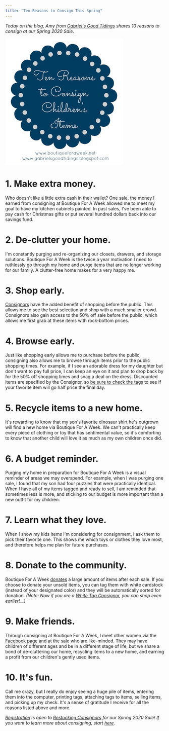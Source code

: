 ```yaml
---
title: "Ten Reasons to Consign This Spring"
---
```


_Today on the blog, Amy from_ [_Gabriel's Good Tidings_](http://gabrielsgoodtidings.blogspot.com/) _shares 10 reasons to consign at our Spring 2020 Sale._

![](/img/blog/10-Reasons.jpg)

1\. Make extra money.
=====================

Who doesn't like a little extra cash in their wallet? One sale, the money I earned from consigning at Boutique For A Week allowed me to meet my goal to have my kitchen cabinets painted. In past sales, I've been able to pay cash for Christmas gifts or put several hundred dollars back into our savings fund.

2\. De-clutter your home.
=========================

I'm constantly purging and re-organizing our closets, drawers, and storage solutions. Boutique For A Week is the twice a year motivation I need to ruthlessly go through my home and purge items that are no longer working for our family. A clutter-free home makes for a very happy me.

3\. Shop early.
===============

[Consignors](/consignors/) have the added benefit of shopping before the public. This allows me to see the best selection and shop with a much smaller crowd. Consignors also gain access to the 50% off sale before the public, which allows me first grab at these items with rock-bottom prices.

4\. Browse early.
=================

Just like shopping early allows me to purchase before the public, consigning also allows me to browse through items prior to the public shopping times. For example, if I see an adorable dress for my daughter but don't want to pay full price, I can keep an eye on it and plan to drop back by for the 50% off shopping times and snag a deal on the dress. Discounted items are specified by the Consignor, so [be sure to check the tags](/faq-friday-17/) to see if your favorite item will go half price the final day.

5\. Recycle items to a new home.
================================

It's rewarding to know that my son's favorite dinosaur shirt he's outgrown will find a new home via Boutique For A Week. We can't practically keep every piece of clothing or toy that has sentimental value, so it's comforting to know that another child will love it as much as my own children once did.

6\. A budget reminder.
======================

Purging my home in preparation for Boutique For A Week is a visual reminder of areas we may overspend. For example, when I was purging one sale, I found that my son had four puzzles that were practically identical. When I have all of my items tagged and ready to sell, I am reminded that sometimes less is more, and sticking to our budget is more important than a new outfit for my children.

7\. Learn what they love.
=========================

When I show my kids items I'm considering for consignment, I ask them to pick their favorite one. This shows me which toys or clothes they love most, and therefore helps me plan for future purchases.

8\. Donate to the community.
============================

Boutique For A Week [donates](/consignors/donating-unsold-items/) a large amount of items after each sale. If you choose to donate your unsold items, you can tag them with white cardstock (instead of your designated color) and they will be automatically sorted for donation. _(Note: Now if you are a [White Tag Consignor](/consignors/white-tag-consignors/), you can_ _shop even earlier!__)_

9\. Make friends.
=================

Through consigning at Boutique For A Week, I meet other women via the [Facebook page](https://www.facebook.com/BoutiqueForAWeek/?fref=ts) and at the sale who are like-minded. They may have children of different ages and be in a different stage of life, but we share a bond of de-cluttering our home, recycling items to a new home, and earning a profit from our children's gently used items.

10\. It's fun.
==============

Call me crazy, but I really do enjoy seeing a huge pile of items, entering them into the computer, printing tags, attaching tags to items, selling items, and picking up my check. It's a sense of gratitude I receive for all the reasons listed above and more.

_[Registration](/register/) is open to [Restocking Consignors](/consignors/restocking-consignors/) for our Spring 2020 Sale! If you want to learn more about consigning, start [here]( target=)._
